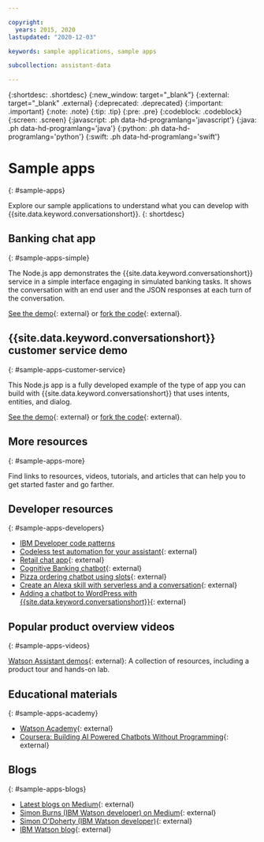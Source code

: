 ```yaml
---

copyright:
  years: 2015, 2020
lastupdated: "2020-12-03"

keywords: sample applications, sample apps

subcollection: assistant-data

---
```


{:shortdesc: .shortdesc}
{:new_window: target="_blank"}
{:external: target="_blank" .external}
{:deprecated: .deprecated}
{:important: .important}
{:note: .note}
{:tip: .tip}
{:pre: .pre}
{:codeblock: .codeblock}
{:screen: .screen}
{:javascript: .ph data-hd-programlang='javascript'}
{:java: .ph data-hd-programlang='java'}
{:python: .ph data-hd-programlang='python'}
{:swift: .ph data-hd-programlang='swift'}

# Sample apps
{: #sample-apps}

Explore our sample applications to understand what you can develop with {{site.data.keyword.conversationshort}}.
{: shortdesc}

## Banking chat app
{: #sample-apps-simple}

The Node.js app demonstrates the {{site.data.keyword.conversationshort}} service in a simple interface engaging in simulated banking tasks. It shows the conversation with an end user and the JSON responses at each turn of the conversation.

[See the demo](https://assistant-intermediate.ng.bluemix.net/){: external} or [fork the code](https://github.com/watson-developer-cloud/assistant-intermediate){: external}.

## {{site.data.keyword.conversationshort}} customer service demo
{: #sample-apps-customer-service}

This Node.js app is a fully developed example of the type of app you can build with {{site.data.keyword.conversationshort}} that uses intents, entities, and dialog.

[See the demo](https://watson-assistant-demo.ng.bluemix.net/){: external} or [fork the code](https://github.com/watson-developer-cloud/assistant-demo){: external}.

## More resources
{: #sample-apps-more}

Find links to resources, videos, tutorials, and articles that can help you to get started faster and go farther.

## Developer resources
{: #sample-apps-developers}

- [IBM Developer code patterns](https://developer.ibm.com/components/watson-assistant/patterns/)
- [Codeless test automation for your assistant](https://chatbotsmagazine.com/10-minutes-codeless-test-automation-for-ibm-watson-chatbots-d71eac9626d7){: external}
- [Retail chat app](https://developer.ibm.com/patterns/create-cognitive-retail-chatbot/){: external}
- [Cognitive Banking chatbot](https://developer.ibm.com/patterns/create-cognitive-banking-chatbot/){: external}
- [Pizza ordering chatbot using slots](https://developer.ibm.com/patterns/assemble-a-pizza-ordering-chatbot-dialog/){: external}
- [Create an Alexa skill with serverless and a conversation](https://developer.ibm.com/patterns/create-an-alexa-skill-with-serverless-and-a-conversation/){: external}
- [Adding a chatbot to WordPress with {{site.data.keyword.conversationshort}}](https://wordpress.org/plugins/conversation-watson/){: external}

## Popular product overview videos
{: #sample-apps-videos}

[Watson Assistant demos](https://www.ibm.com/demos/collection/Watson-Assistant/){: external}: A collection of resources, including a product tour and hands-on lab.

## Educational materials
{: #sample-apps-academy}

- [Watson Academy](https://www.ibm.com/training/watsonacademy/){: external}
- [Coursera: Building AI Powered Chatbots Without Programming](https://www.coursera.org/learn/building-ai-powered-chatbots){: external}

## Blogs
{: #sample-apps-blogs}

- [Latest blogs on Medium](https://medium.com/tag/watson-assistant/latest){: external}
- [Simon Burns (IBM Watson developer) on Medium](https://medium.com/@snrubnomis/conversational-directory-5a5531749295){: external}
- [Simon O'Doherty (IBM Watson developer)](https://sodoherty.ai/){: external}
- [IBM Watson blog](https://www.ibm.com/blogs/watson/){: external}
